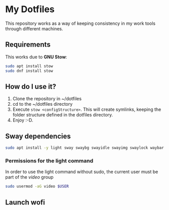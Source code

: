 # My Dotfiles

This repository works as a way of keeping consistency in my work tools through different machines.

## Requirements

This works due to **GNU Stow**:

```bash
sudo apt install stow
sudo dnf install stow
```

## How do I use it?

1. Clone the repository in ~/dotfiles
2. cd to the ~/dotfiles directory
3. Execute `stow <configStructure>`. This will create symlinks, keeping the folder structure defined in the dotfiles directory.
4. Enjoy :-D.

## Sway dependencies

```bash
sudo apt install -y light sway swaybg swayidle swayimg swaylock waybar wofi fonts-font-awesome clipman
```

### Permissions for the **light** command

In order to use the light command without sudo, the current user must be part of the *video* group

```bash
sudo usermod -aG video $USER
```

## Launch wofi

```bash

```
